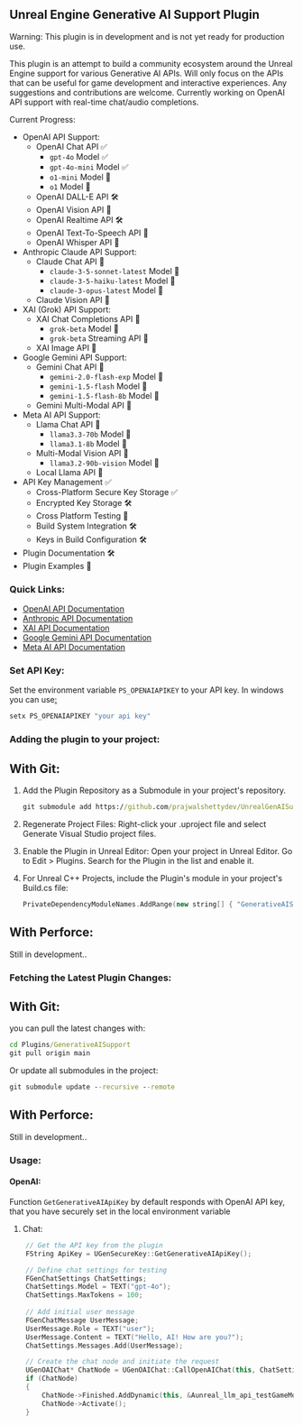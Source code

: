 ## Unreal Engine Generative AI Support Plugin

Warning: This plugin is in development and is not yet ready for production use.

This plugin is an attempt to build a community ecosystem around the Unreal Engine support for various Generative AI
APIs. Will only focus on the APIs that can be useful for game development and interactive experiences. Any suggestions and contributions are welcome.
Currently working on OpenAI API support with real-time chat/audio completions.

Current Progress:

- OpenAI API Support:
    - OpenAI Chat API ✅
        - `gpt-4o` Model ✅
        - `gpt-4o-mini` Model ✅
        - `o1-mini` Model 🚧
        - `o1` Model 🚧
    - OpenAI DALL-E API 🛠️
    - OpenAI Vision API 🚧
    - OpenAI Realtime API 🛠️
    - OpenAI Text-To-Speech API 🚧
    - OpenAI Whisper API 🚧
- Anthropic Claude API Support:
    - Claude Chat API 🚧
        - `claude-3-5-sonnet-latest` Model 🚧
        - `claude-3-5-haiku-latest` Model 🚧
        - `claude-3-opus-latest` Model 🚧
    - Claude Vision API 🚧
- XAI (Grok) API Support:
    - XAI Chat Completions API 🚧
        - `grok-beta` Model 🚧
        - `grok-beta` Streaming API 🚧
    - XAI Image API 🚧
- Google Gemini API Support:
    - Gemini Chat API 🚧
        - `gemini-2.0-flash-exp` Model 🚧
        - `gemini-1.5-flash` Model 🚧
        - `gemini-1.5-flash-8b` Model 🚧
    - Gemini Multi-Modal API 🚧
- Meta AI API Support:
    - Llama Chat API 🚧
        - `llama3.3-70b` Model 🚧
        - `llama3.1-8b` Model 🚧
    - Multi-Modal Vision API 🚧
        - `llama3.2-90b-vision` Model 🚧
    - Local Llama API 🚧
- API Key Management ✅
    - Cross-Platform Secure Key Storage ✅
    - Encrypted Key Storage 🛠️
    - Cross Platform Testing 🚧
    - Build System Integration 🛠️
    - Keys in Build Configuration 🛠️
- Plugin Documentation 🛠️
- Plugin Examples 🚧

### Quick Links:

- [OpenAI API Documentation](https://platform.openai.com/docs/api-reference)
- [Anthropic API Documentation](https://docs.anthropic.com/en/docs/about-claude/models)
- [XAI API Documentation](https://docs.x.ai/api)
- [Google Gemini API Documentation](https://ai.google.dev/gemini-api/docs/models/gemini)
- [Meta AI API Documentation](https://docs.llama-api.com/quickstart#available-models)

### Set API Key:

Set the environment variable `PS_OPENAIAPIKEY` to your API key.
In windows you can use[:]()

```cmd
setx PS_OPENAIAPIKEY "your api key"
```

### Adding the plugin to your project:

## With Git:

1. Add the Plugin Repository as a Submodule in your project's repository.

   ```cmd
   git submodule add https://github.com/prajwalshettydev/UnrealGenAISupport Plugins/GenerativeAISupport
   ```

2. Regenerate Project Files:
   Right-click your .uproject file and select Generate Visual Studio project files.
3. Enable the Plugin in Unreal Editor:
   Open your project in Unreal Editor. Go to Edit > Plugins. Search for the Plugin in the list and enable it.
4. For Unreal C++ Projects, include the Plugin's module in your project's Build.cs file:

   ```cpp
   PrivateDependencyModuleNames.AddRange(new string[] { "GenerativeAISupport" });
   ```

## With Perforce:

Still in development..

### Fetching the Latest Plugin Changes:

## With Git:

you can pull the latest changes with:

```cmd
cd Plugins/GenerativeAISupport
git pull origin main
```

Or update all submodules in the project:

```cmd
git submodule update --recursive --remote
```

## With Perforce:

Still in development..

### Usage:

#### OpenAI:

Function `GetGenerativeAIApiKey` by default responds with OpenAI API key, that you have securely set in the local
environment variable

1. Chat:

```cpp
	// Get the API key from the plugin
	FString ApiKey = UGenSecureKey::GetGenerativeAIApiKey();

	// Define chat settings for testing
	FGenChatSettings ChatSettings;
	ChatSettings.Model = TEXT("gpt-4o");
	ChatSettings.MaxTokens = 100;
    
	// Add initial user message
	FGenChatMessage UserMessage;
	UserMessage.Role = TEXT("user");
	UserMessage.Content = TEXT("Hello, AI! How are you?");
	ChatSettings.Messages.Add(UserMessage);

	// Create the chat node and initiate the request
	UGenOAIChat* ChatNode = UGenOAIChat::CallOpenAIChat(this, ChatSettings);
	if (ChatNode)
	{
		ChatNode->Finished.AddDynamic(this, &Aunreal_llm_api_testGameMode::OnChatCompletion);
		ChatNode->Activate();
	}
```